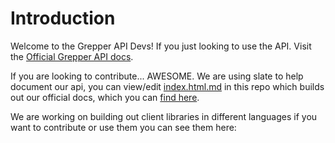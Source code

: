# Introduction

Welcome to the Grepper API Devs! If you just looking to use the API. Visit the [Official Grepper API docs](https://staging.codegrepper.com/api-docs/).

If you are looking to contribute... AWESOME. We are using slate to help document our api, you can view/edit [index.html.md](https://github.com/CodeGrepper/api-docs/blob/main/index.html.md) in this repo which builds out our official docs, which you can [find here](https://staging.codegrepper.com/api-docs/).

We are working on building out client libraries in different languages if you want to contribute or use them you can see them here:





